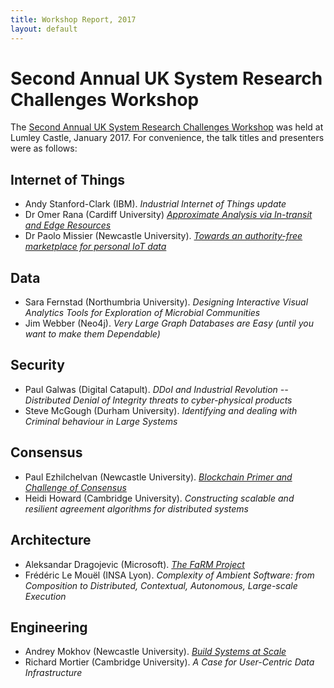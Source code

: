 ```yaml
---
title: Workshop Report, 2017
layout: default
---
```


# Second Annual UK System Research Challenges Workshop

The [Second Annual UK System Research Challenges
Workshop](http://www.ncl.ac.uk/digitalinstitute/news/item/systemsworkshop.html)
was held at Lumley Castle, January 2017. For convenience, the talk titles and
presenters were as follows:

## Internet of Things

- Andy Stanford-Clark (IBM). _Industrial Internet of Things update_
- Dr Omer Rana (Cardiff University) _[Approximate Analysis via In-transit and
  Edge Resources](https://www.slideshare.net/secret/NlRjVX4zRwlm9c)_
- Dr Paolo Missier (Newcastle University). _[Towards an authority-free
  marketplace for personal IoT
  data](http://www.slideshare.net/secret/Fj9luM70VqkShT)_

## Data
- Sara Fernstad (Northumbria University). _Designing Interactive Visual
  Analytics Tools for Exploration of Microbial Communities_
- Jim Webber (Neo4j). _Very Large Graph Databases are Easy (until you want to
  make them Dependable)_

## Security
- Paul Galwas (Digital Catapult). _DDoI and Industrial Revolution -- Distributed
  Denial of Integrity threats to cyber-physical products_
- Steve McGough (Durham University). _Identifying and dealing with Criminal
  behaviour in Large Systems_

## Consensus
- Paul Ezhilchelvan (Newcastle University). _[Blockchain Primer and Challenge of
  Consensus](https://www.slideshare.net/secret/mlbo2nhDmHWeRn)_
- Heidi Howard (Cambridge University). _Constructing scalable and resilient
  agreement algorithms for distributed systems_

## Architecture
- Aleksandar Dragojevic (Microsoft). _[The FaRM
  Project](https://www.slideshare.net/secret/nuxiTwVsA38aW6)_
- Frédéric Le Mouël (INSA Lyon). _Complexity of Ambient Software: from
  Composition to Distributed, Contextual, Autonomous, Large-scale Execution_

## Engineering
- Andrey Mokhov (Newcastle University). _[Build Systems at
  Scale](https://www.slideshare.net/secret/iSMWdpRKlDsROd)_
- Richard Mortier (Cambridge University). _A Case for User-Centric Data
  Infrastructure_
